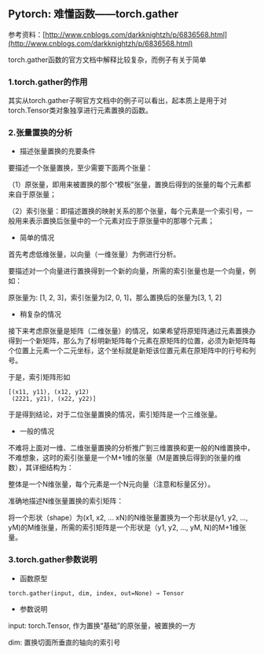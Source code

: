 ## Pytorch: 难懂函数——torch.gather

参考资料：[http://www.cnblogs.com/darkknightzh/p/6836568.html](http://www.cnblogs.com/darkknightzh/p/6836568.html)

torch.gather函数的官方文档中解释比较复杂，而例子有关于简单

### 1.torch.gather的作用

其实从torch.gather子啊官方文档中的例子可以看出，起本质上是用于对torch.Tensor类对象独享进行元素置换的函数。

### 2.张量置换的分析

* 描述张量置换的充要条件

要描述一个张量置换，至少需要下面两个张量：

（1）原张量，即用来被置换的那个“模板”张量，置换后得到的张量的每个元素都来自于原张量；

（2）索引张量：即描述置换的映射关系的那个张量，每个元素是一个索引号，一般用来表示置换后张量中的一个元素对应于原张量中的那哪个元素；

* 简单的情况

首先考虑低维张量，以向量（一维张量）为例进行分析。

要描述对一个向量进行置换得到一个新的向量，所需的索引张量也是一个向量，例如：

原张量为: \[1, 2, 3\]，索引张量为\[2, 0, 1\]，那么置换后的张量为\[3, 1, 2\]

* 稍复杂的情况

接下来考虑原张量是矩阵（二维张量）的情况，如果希望将原矩阵通过元素置换办得到一个新矩阵，那么为了标明新矩阵每个元素在原矩阵的位置，必须为新矩阵每个位置上元素一个二元坐标，这个坐标就是新矩该位置元素在原矩阵中的行号和列号。

于是，索引矩阵形如

```
[(x11, y11), (x12, y12)
 (2221, y21), (x22, y22)]
```

于是得到结论，对于二位张量置换的情况，索引矩阵是一个三维张量。

* 一般的情况

不难将上面对一维、二维张量置换的分析推广到三维置换和更一般的N维置换中，不难想象，这时的索引张量是一个M+1维的张量（M是置换后得到的张量的维数），其详细结构为：

整体是一个N维张量，每个元素是一个N元向量（注意和标量区分）。

准确地描述N维张量置换的索引矩阵：

将一个形状（shape）为(x1, x2, ... xN)的N维张量置换为一个形状是(y1, y2, ..., yM)的M维张量，所需的索引矩阵是一个形状是（y1, y2, ..., yM, N)的M+1维张量。

### 3.torch.gather参数说明

* 函数原型

`torch.gather(input, dim, index, out=None) → Tensor`

* 参数说明

input: torch.Tensor, 作为置换“基础”的原张量，被置换的一方

dim: 置换切面所垂直的轴向的索引号

